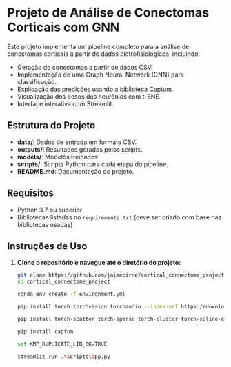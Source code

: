# Projeto de Análise de Conectomas Corticais com GNN

Este projeto implementa um pipeline completo para a análise de conectomas corticais a partir de dados eletrofisiológicos, incluindo:

- Geração de conectomas a partir de dados CSV.
- Implementação de uma Graph Neural Network (GNN) para classificação.
- Explicação das predições usando a biblioteca Captum.
- Visualização dos pesos dos neurônios com t-SNE.
- Interface interativa com Streamlit.

## **Estrutura do Projeto**

- **data/**: Dados de entrada em formato CSV.
- **outputs/**: Resultados gerados pelos scripts.
- **models/**: Modelos treinados.
- **scripts/**: Scripts Python para cada etapa do pipeline.
- **README.md**: Documentação do projeto.

## **Requisitos**

- Python 3.7 ou superior
- Bibliotecas listadas no `requirements.txt` (deve ser criado com base nas bibliotecas usadas)

## **Instruções de Uso**

1. **Clone o repositório e navegue até o diretório do projeto:**

   ```bash
   git clone https://github.com/jaimecirne/cortical_connectome_project.git
   cd cortical_connectome_project

   conda env create -f environment.yml

   pip install torch torchvision torchaudio --index-url https://download.pytorch.org/whl/cpu

   pip install torch-scatter torch-sparse torch-cluster torch-spline-conv torch-geometric -f https://data.pyg.org/whl/torch-2.0.1+gpu.html

   pip install captum

   set KMP_DUPLICATE_LIB_OK=TRUE

   streamlit run .\scripts\app.py